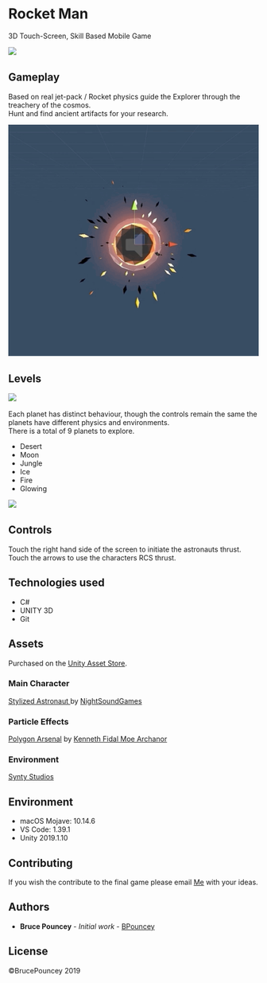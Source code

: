 # Rocket Man
3D Touch-Screen, Skill Based Mobile Game<br>

![](desertgif.gif)

## Gameplay
Based on real jet-pack / Rocket physics guide the Explorer through the treachery of the cosmos.<br>
Hunt and find ancient artifacts for your research.<br>

![](artifactgif.gif)

## Levels

![](levelselectgif.gif)

Each planet has distinct behaviour, though the controls remain the same the planets have different physics and environments.<br>
There is a total of 9 planets to explore.<br>
* Desert
* Moon
* Jungle
* Ice
* Fire
* Glowing

![](moongif.gif)

## Controls
Touch the right hand side of the screen to initiate the astronauts thrust. Touch the arrows to use the characters RCS thrust.<br>

## Technologies used
* C#
* UNITY 3D 
* Git

## Assets
Purchased on the [Unity Asset Store](https://assetstore.unity.com/). <br>

### Main Character
[Stylized Astronaut ](https://sketchfab.com/3d-models/stylized-astronaut-986714d296be4e7aae0adc53ce792012) by [NightSoundGames](https://www.nightsoundgames.com/)<br>

### Particle Effects
[Polygon Arsenal](https://www.youtube.com/watch?v=280kTK8Y3TU&feature=youtu.be) by [Kenneth Fidal Moe Archanor](https://archanor.com/)<br>

### Environment
[Synty Studios](https://syntystore.com/)<br>

## Environment
* macOS Mojave: 10.14.6
* VS Code: 1.39.1
* Unity 2019.1.10

## Contributing
If you wish the contribute to the final game please email [Me](bruce.pouncey@yahoo.com) with your ideas.

## Authors
* **Bruce Pouncey** - *Initial work* - [BPouncey](https://github.com/BPouncey)

## License
©BrucePouncey 2019


